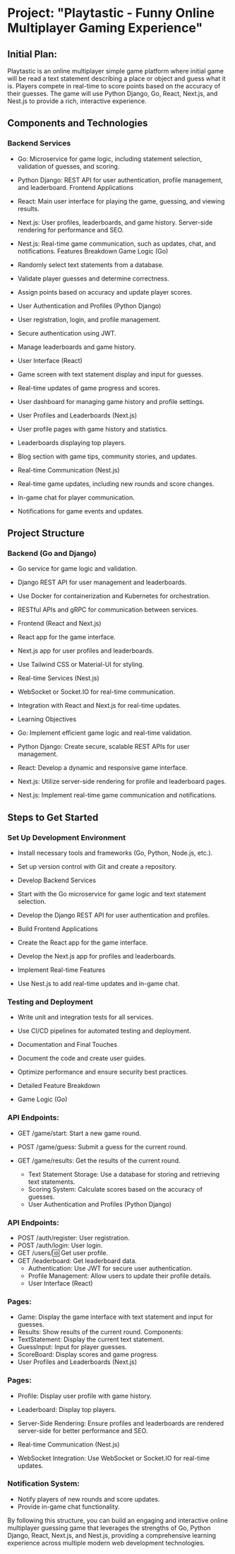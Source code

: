 # Project: "Playtastic - Funny Online Multiplayer Gaming Experience"

## Initial Plan:
Playtastic is an online multiplayer simple game platform where initial game will be read a text statement describing a place or object and guess what it is. Players compete in real-time to score points based on the accuracy of their guesses. The game will use Python Django, Go, React, Next.js, and Nest.js to provide a rich, interactive experience.

## Components and Technologies
### Backend Services

- Go: Microservice for game logic, including statement selection, validation of guesses, and scoring.
- Python Django: REST API for user authentication, profile management, and leaderboard.
Frontend Applications
- React: Main user interface for playing the game, guessing, and viewing results.
- Next.js: User profiles, leaderboards, and game history. Server-side rendering for performance and SEO.
- Nest.js: Real-time game communication, such as updates, chat, and notifications.
Features Breakdown
Game Logic (Go)

- Randomly select text statements from a database.
- Validate player guesses and determine correctness.
- Assign points based on accuracy and update player scores.
- User Authentication and Profiles (Python Django)

- User registration, login, and profile management.
- Secure authentication using JWT.
- Manage leaderboards and game history.
- User Interface (React)

- Game screen with text statement display and input for guesses.
- Real-time updates of game progress and scores.
- User dashboard for managing game history and profile settings.
- User Profiles and Leaderboards (Next.js)

- User profile pages with game history and statistics.
- Leaderboards displaying top players.
- Blog section with game tips, community stories, and updates.
- Real-time Communication (Nest.js)

- Real-time game updates, including new rounds and score changes.
- In-game chat for player communication.
- Notifications for game events and updates.


## Project Structure
### Backend (Go and Django)

- Go service for game logic and validation.
- Django REST API for user management and leaderboards.
- Use Docker for containerization and Kubernetes for orchestration.
- RESTful APIs and gRPC for communication between services.
- Frontend (React and Next.js)

- React app for the game interface.
- Next.js app for user profiles and leaderboards.
- Use Tailwind CSS or Material-UI for styling.
- Real-time Services (Nest.js)

- WebSocket or Socket.IO for real-time communication.
- Integration with React and Next.js for real-time updates.
- Learning Objectives
- Go: Implement efficient game logic and real-time validation.
- Python Django: Create secure, scalable REST APIs for user management.
- React: Develop a dynamic and responsive game interface.
- Next.js: Utilize server-side rendering for profile and leaderboard pages.
- Nest.js: Implement real-time game communication and notifications.

## Steps to Get Started
### Set Up Development Environment

- Install necessary tools and frameworks (Go, Python, Node.js, etc.).
- Set up version control with Git and create a repository.
- Develop Backend Services

- Start with the Go microservice for game logic and text statement selection.
- Develop the Django REST API for user authentication and profiles.
- Build Frontend Applications

- Create the React app for the game interface.
- Develop the Next.js app for profiles and leaderboards.
- Implement Real-time Features

- Use Nest.js to add real-time updates and in-game chat.

### Testing and Deployment

- Write unit and integration tests for all services.
- Use CI/CD pipelines for automated testing and deployment.
- Documentation and Final Touches

- Document the code and create user guides.
- Optimize performance and ensure security best practices.
- Detailed Feature Breakdown
- Game Logic (Go)

### API Endpoints:
- GET /game/start: Start a new game round.
- POST /game/guess: Submit a guess for the current round.
- GET /game/results: Get the results of the current round.

    - Text Statement Storage: Use a database for storing and retrieving text statements.
    - Scoring System: Calculate scores based on the accuracy of guesses.
    - User Authentication and Profiles (Python Django)

### API Endpoints:
- POST /auth/register: User registration.
- POST /auth/login: User login.
- GET /users/:id: Get user profile.
- GET /leaderboard: Get leaderboard data.
    - Authentication: Use JWT for secure user authentication.
    - Profile Management: Allow users to update their profile details.
    - User Interface (React)

### Pages:
- Game: Display the game interface with text statement and input for guesses.
- Results: Show results of the current round.
Components:
- TextStatement: Display the current text statement.
- GuessInput: Input for player guesses.
- ScoreBoard: Display scores and game progress.
- User Profiles and Leaderboards (Next.js)

### Pages:
- Profile: Display user profile with game history.
- Leaderboard: Display top players.
- Server-Side Rendering: Ensure profiles and leaderboards are rendered server-side for better performance and SEO.
- Real-time Communication (Nest.js)

- WebSocket Integration: Use WebSocket or Socket.IO for real-time updates.

### Notification System:
- Notify players of new rounds and score updates.
- Provide in-game chat functionality.

By following this structure, you can build an engaging and interactive online multiplayer guessing game that leverages the strengths of Go, Python Django, React, Next.js, and Nest.js, providing a comprehensive learning experience across multiple modern web development technologies.